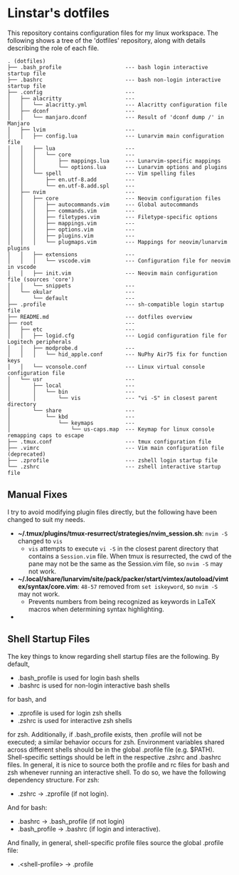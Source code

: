 # Linstar's dotfiles
This repository contains configuration files for my linux workspace. The following shows a tree of the 'dotfiles' repository, along with details describing the role of each file.

```
. (dotfiles)
├── .bash_profile                    --- bash login interactive startup file
├── .bashrc                          --- bash non-login interactive startup file
├── .config                          ---
│   ├── alacritty                    ---
│   │   └── alacritty.yml            --- Alacritty configuration file
│   ├── dconf                        ---
│   │   └── manjaro.dconf            --- Result of 'dconf dump /' in Manjaro
│   ├── lvim                         ---
│   │   ├── config.lua               --- Lunarvim main configuration file
│   │   ├── lua                      ---
│   │   │   └── core                 ---
│   │   │       ├── mappings.lua     --- Lunarvim-specific mappings
│   │   │       └── options.lua      --- Lunarvim options and plugins
│   │   └── spell                    --- Vim spelling files
│   │       ├── en.utf-8.add         ---
│   │       └── en.utf-8.add.spl     ---
│   ├── nvim                         ---
│   │   ├── core                     --- Neovim configuration files
│   │   │   ├── autocommands.vim     --- Global autocommands
│   │   │   ├── commands.vim         ---
│   │   │   ├── filetypes.vim        --- Filetype-specific options
│   │   │   ├── mappings.vim         ---
│   │   │   ├── options.vim          ---
│   │   │   ├── plugins.vim          ---
│   │   │   └── plugmaps.vim         --- Mappings for neovim/lunarvim plugins
│   │   ├── extensions               ---
│   │   │   └── vscode.vim           --- Configuration file for neovim in vscode
│   │   ├── init.vim                 --- Neovim main configuration file (sources 'core')
│   │   └── snippets                 ---
│   └── okular                       ---
│       └── default                  ---
├── .profile                         --- sh-compatible login startup file
├── README.md                        --- dotfiles overview
├── root                             ---
│   ├── etc                          ---
│   │   ├── logid.cfg                --- Logid configuration file for Logitech peripherals
│   │   ├── modprobe.d               ---
│   │   │   └── hid_apple.conf       --- NuPhy Air75 fix for function keys
│   │   └── vconsole.conf            --- Linux virtual console configuration file
│   └── usr                          ---
│       ├── local                    ---
│       │   └── bin                  ---
│       │       └── vis              --- "vi -S" in closest parent directory
│       └── share                    ---
│           └── kbd                  ---
│               └── keymaps          ---
│                   └── us-caps.map  --- Keymap for linux console remapping caps to escape
├── .tmux.conf                       --- tmux configuration file
├── .vimrc                           --- Vim main configuration file (deprecated)
├── .zprofile                        --- zshell login startup file
└── .zshrc                           --- zshell interactive startup file
```

## Manual Fixes
I try to avoid modifying plugin files directly, but the following have been changed to suit my needs.

 - **~/.tmux/plugins/tmux-resurrect/strategies/nvim_session.sh**: `nvim -S` changed to `vis`
   - `vis` attempts to execute `vi -S` in the closest parent directory that contains a `Session.vim` file. When tmux is resurrected, the cwd of the pane may not be the same as the Session.vim file, so `nvim -S` may not work.
 - **~/.local/share/lunarvim/site/pack/packer/start/vimtex/autoload/vimtex/syntax/core.vim**: `48-57` removed from `set iskeyword`, so `nvim -S` may not work.
   - Prevents numbers from being recognized as keywords in LaTeX macros when determining syntax highlighting.
 - 

## Shell Startup Files
The key things to know regarding shell startup files are the following. By default,

 - .bash_profile is used for login bash shells
 - .bashrc is used for non-login interactive bash shells

for bash, and

 - .zprofile is used for login zsh shells
 - .zshrc is used for interactive zsh shells

for zsh. Additionally, if .bash_profile exists, then .profile will not be executed; a similar behavior occurs for zsh. Environment variables shared across different shells should be in the global .profile file (e.g. $PATH). Shell-specific settings should be left in the respective .zshrc and .bashrc files. In general, it is nice to source both the profile and rc files for bash and zsh whenever running an interactive shell. To do so, we have the following dependency structure. For zsh:

 - .zshrc &rarr; .zprofile (if not login).

And for bash:

 - .bashrc &rarr; .bash_profile (if not login)
 - .bash_profile &rarr; .bashrc (if login and interactive).

And finally, in general, shell-specific profile files source the global .profile file:

 - .<shell-profile\> &rarr; .profile
